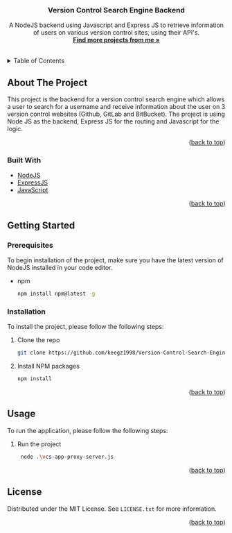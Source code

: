 <div id="top"></div>
<!-- PROJECT LOGO -->
<br />
<div align="center">
  <h3 align="center">Version Control Search Engine Backend</h3>
  <p align="center">
    A NodeJS backend using Javascript and Express JS to retrieve information of users on various version control sites, using their API's.
    <br />
    <a href="https://github.com/keegz1998"><strong>Find more projects from me »</strong></a>
    <br />
    <br />   
</div>

<!-- TABLE OF CONTENTS -->
<details>
  <summary>Table of Contents</summary>
  <ol>
    <li>
      <a href="#about-the-project">About The Project</a>
      <ul>
        <li><a href="#built-with">Built With</a></li>
      </ul>
    </li>
    <li>
      <a href="#getting-started">Getting Started</a>
      <ul>
        <li><a href="#prerequisites">Prerequisites</a></li>
        <li><a href="#installation">Installation</a></li>
      </ul>
    </li>
    <li><a href="#usage">Usage</a></li>    
    <li><a href="#license">License</a></li>   
  </ol>
</details>

<!-- ABOUT THE PROJECT -->
## About The Project



This project is the backend for a version control search engine which allows a user to search for a username and receive information about the user on 3 version control websites (Github, GitLab and BitBucket). The project is using Node JS as the backend, Express JS for the routing and Javascript for the logic.

<p align="right">(<a href="#top">back to top</a>)</p>

### Built With



* [NodeJS](https://nodejs.org/en/)
* [ExpressJS](https://expressjs.com/)
* [JavaScript](https://www.javascript.com/)


<p align="right">(<a href="#top">back to top</a>)</p>
<!-- GETTING STARTED -->

## Getting Started

### Prerequisites

To begin installation of the project, make sure you have the latest version of NodeJS installed in your code editor.
* npm
  ```sh
  npm install npm@latest -g
  ```

### Installation

To install the project, please follow the following steps:

1. Clone the repo
   ```sh
   git clone https://github.com/keegz1998/Version-Control-Search-Engine-Backend.git
   ```
2. Install NPM packages
   ```sh
   npm install
   ```

<p align="right">(<a href="#top">back to top</a>)</p>
<!-- USAGE EXAMPLES -->

## Usage

To run the application, please follow the following steps:
1. Run the project
   ```sh
    node .\vcs-app-proxy-server.js  
    ```

<p align="right">(<a href="#top">back to top</a>)</p>

<!-- LICENSE -->

## License

Distributed under the MIT License. See `LICENSE.txt` for more information.

<p align="right">(<a href="#top">back to top</a>)</p>











